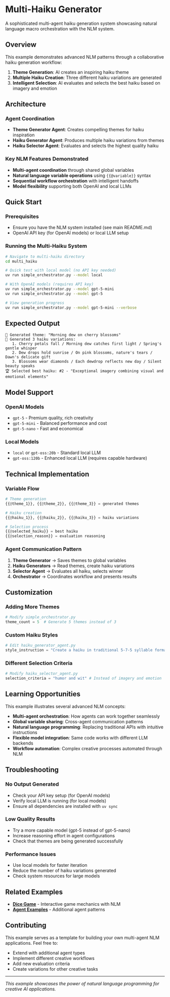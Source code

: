 # Multi-Haiku Generator

A sophisticated multi-agent haiku generation system showcasing natural language macro orchestration with the NLM system.

## Overview

This example demonstrates advanced NLM patterns through a collaborative haiku generation workflow:

1. **Theme Generation**: AI creates an inspiring haiku theme
2. **Multiple Haiku Creation**: Three different haiku variations are generated
3. **Intelligent Selection**: AI evaluates and selects the best haiku based on imagery and emotion

## Architecture

### Agent Coordination
- **Theme Generator Agent**: Creates compelling themes for haiku inspiration
- **Haiku Generator Agent**: Produces multiple haiku variations from themes
- **Haiku Selector Agent**: Evaluates and selects the highest quality haiku

### Key NLM Features Demonstrated
- **Multi-agent coordination** through shared global variables
- **Natural language variable operations** using `{{@variable}}` syntax  
- **Sequential workflow orchestration** with intelligent handoffs
- **Model flexibility** supporting both OpenAI and local LLMs

## Quick Start

### Prerequisites
- Ensure you have the NLM system installed (see main README.md)
- OpenAI API key (for OpenAI models) or local LLM setup

### Running the Multi-Haiku System

```bash
# Navigate to multi-haiku directory
cd multi_haiku

# Quick test with local model (no API key needed)
uv run simple_orchestrator.py --model local

# With OpenAI models (requires API key)
uv run simple_orchestrator.py --model gpt-5-mini
uv run simple_orchestrator.py --model gpt-5

# View generation progress
uv run simple_orchestrator.py --model gpt-5-mini --verbose
```

## Expected Output

```
🎨 Generated theme: "Morning dew on cherry blossoms"
📝 Generated 3 haiku variations:
   1. Cherry petals fall / Morning dew catches first light / Spring's gentle whisper
   2. Dew drops hold sunrise / On pink blossoms, nature's tears / Dawn's delicate gift  
   3. Blossoms wear diamonds / Each dewdrop reflects new day / Silent beauty speaks
🏆 Selected best haiku: #2 - "Exceptional imagery combining visual and emotional elements"
```

## Model Support

### OpenAI Models
- `gpt-5` - Premium quality, rich creativity
- `gpt-5-mini` - Balanced performance and cost
- `gpt-5-nano` - Fast and economical

### Local Models  
- `local` or `gpt-oss:20b` - Standard local LLM
- `gpt-oss:120b` - Enhanced local LLM (requires capable hardware)

## Technical Implementation

### Variable Flow
```python
# Theme generation
{{@theme_1}}, {{@theme_2}}, {{@theme_3}} = generated themes

# Haiku creation  
{{@haiku_1}}, {{@haiku_2}}, {{@haiku_3}} = haiku variations

# Selection process
{{@selected_haiku}} = best haiku
{{@selection_reason}} = evaluation reasoning
```

### Agent Communication Pattern
1. **Theme Generator** → Saves themes to global variables
2. **Haiku Generators** → Read themes, create haiku variations
3. **Selector Agent** → Evaluates all haiku, selects winner
4. **Orchestrator** → Coordinates workflow and presents results

## Customization

### Adding More Themes
```python
# Modify simple_orchestrator.py
theme_count = 5  # Generate 5 themes instead of 3
```

### Custom Haiku Styles
```python
# Edit haiku_generator_agent.py
style_instruction = "Create a haiku in traditional 5-7-5 syllable format about {{@theme}}"
```

### Different Selection Criteria
```python
# Modify haiku_selector_agent.py 
selection_criteria = "humor and wit" # Instead of imagery and emotion
```

## Learning Opportunities

This example illustrates several advanced NLM concepts:

- **Multi-agent orchestration**: How agents can work together seamlessly
- **Global variable sharing**: Cross-agent communication patterns
- **Natural language programming**: Replacing traditional APIs with intuitive instructions
- **Flexible model integration**: Same code works with different LLM backends
- **Workflow automation**: Complex creative processes automated through NLM

## Troubleshooting

### No Output Generated
- Check your API key setup (for OpenAI models)
- Verify local LLM is running (for local models)
- Ensure all dependencies are installed with `uv sync`

### Low Quality Results
- Try a more capable model (gpt-5 instead of gpt-5-nano)
- Increase reasoning effort in agent configurations
- Check that themes are being generated successfully

### Performance Issues  
- Use local models for faster iteration
- Reduce the number of haiku variations generated
- Check system resources for large models

## Related Examples

- **[Dice Game](../dice-game/)** - Interactive game mechanics with NLM
- **[Agent Examples](../src/agent_examples.py)** - Additional agent patterns

## Contributing

This example serves as a template for building your own multi-agent NLM applications. Feel free to:

- Extend with additional agent types
- Implement different creative workflows  
- Add new evaluation criteria
- Create variations for other creative tasks

---

*This example showcases the power of natural language programming for creative AI applications.*